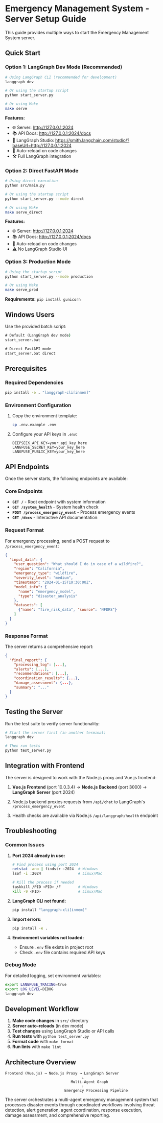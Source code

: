 # Emergency Management System - Server Setup Guide

This guide provides multiple ways to start the Emergency Management System server.

## Quick Start

### Option 1: LangGraph Dev Mode (Recommended)

```bash
# Using LangGraph CLI (recommended for development)
langgraph dev

# Or using the startup script
python start_server.py

# Or using Make
make serve
```

**Features:**
- 🌐 Server: http://127.0.0.1:2024
- 📚 API Docs: http://127.0.0.1:2024/docs
- 🎨 LangGraph Studio: https://smith.langchain.com/studio/?baseUrl=http://127.0.0.1:2024
- 🔄 Auto-reload on code changes
- 🛠️ Full LangGraph integration

### Option 2: Direct FastAPI Mode

```bash
# Using direct execution
python src/main.py

# Or using the startup script
python start_server.py --mode direct

# Or using Make
make serve_direct
```

**Features:**
- 🌐 Server: http://127.0.0.1:2024
- 📚 API Docs: http://127.0.0.1:2024/docs
- 🔄 Auto-reload on code changes
- ⚠️ No LangGraph Studio UI

### Option 3: Production Mode

```bash
# Using the startup script
python start_server.py --mode production

# Or using Make
make serve_prod
```

**Requirements:** `pip install gunicorn`

## Windows Users

Use the provided batch script:

```cmd
# Default (LangGraph dev mode)
start_server.bat

# Direct FastAPI mode
start_server.bat direct
```

## Prerequisites

### Required Dependencies

```bash
pip install -e . "langgraph-cli[inmem]"
```

### Environment Configuration

1. Copy the environment template:
   ```bash
   cp .env.example .env
   ```

2. Configure your API keys in `.env`:
   ```
   DEEPSEEK_API_KEY=your_api_key_here
   LANGFUSE_SECRET_KEY=your_key_here
   LANGFUSE_PUBLIC_KEY=your_key_here
   ```

## API Endpoints

Once the server starts, the following endpoints are available:

### Core Endpoints

- **`GET /`** - Root endpoint with system information
- **`GET /system_health`** - System health check
- **`POST /process_emergency_event`** - Process emergency events
- **`GET /docs`** - Interactive API documentation

### Request Format

For emergency processing, send a POST request to `/process_emergency_event`:

```json
{
  "input_data": {
    "user_question": "What should I do in case of a wildfire?",
    "region": "California",
    "emergency_type": "wildfire",
    "severity_level": "medium",
    "timestamp": "2024-01-15T10:30:00Z",
    "model_info": {
      "name": "emergency_model",
      "type": "disaster_analysis"
    },
    "datasets": [
      {"name": "fire_risk_data", "source": "NFDRS"}
    ]
  }
}
```

### Response Format

The server returns a comprehensive report:

```json
{
  "final_report": {
    "processing_log": [...],
    "alerts": [...],
    "recommendations": [...],
    "coordination_results": {...},
    "damage_assessment": {...},
    "summary": "..."
  }
}
```

## Testing the Server

Run the test suite to verify server functionality:

```bash
# Start the server first (in another terminal)
langgraph dev

# Then run tests
python test_server.py
```

## Integration with Frontend

The server is designed to work with the Node.js proxy and Vue.js frontend:

1. **Vue.js Frontend** (port 10.0.3.4) → **Node.js Backend** (port 3000) → **LangGraph Server** (port 2024)

2. Node.js backend proxies requests from `/api/chat` to LangGraph's `/process_emergency_event`

3. Health checks are available via Node.js `/api/langgraph/health` endpoint

## Troubleshooting

### Common Issues

1. **Port 2024 already in use:**
   ```bash
   # Find process using port 2024
   netstat -ano | findstr :2024  # Windows
   lsof -i :2024                 # Linux/Mac
   
   # Kill the process if needed
   taskkill /PID <PID> /F        # Windows
   kill -9 <PID>                 # Linux/Mac
   ```

2. **LangGraph CLI not found:**
   ```bash
   pip install "langgraph-cli[inmem]"
   ```

3. **Import errors:**
   ```bash
   pip install -e .
   ```

4. **Environment variables not loaded:**
   - Ensure `.env` file exists in project root
   - Check `.env` file contains required API keys

### Debug Mode

For detailed logging, set environment variables:

```bash
export LANGFUSE_TRACING=true
export LOG_LEVEL=DEBUG
langgraph dev
```

## Development Workflow

1. **Make code changes** in `src/` directory
2. **Server auto-reloads** (in dev mode)
3. **Test changes** using LangGraph Studio or API calls
4. **Run tests** with `python test_server.py`
5. **Format code** with `make format`
6. **Run lints** with `make lint`

## Architecture Overview

```
Frontend (Vue.js) → Node.js Proxy → LangGraph Server
                                   ↓
                              Multi-Agent Graph
                                   ↓
                           Emergency Processing Pipeline
```

The server orchestrates a multi-agent emergency management system that processes disaster events through coordinated workflows involving threat detection, alert generation, agent coordination, response execution, damage assessment, and comprehensive reporting.
